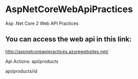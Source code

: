 # AspNetCoreWebApiPractices
Asp .Net Core 2 Web API Practices


## You can access the web api in this link:

http://aspnetcoreapipractices.azurewebsites.net/

Api Actions:
api/products

api/products/id
